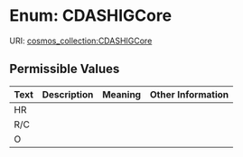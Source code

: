 
# Enum: CDASHIGCore



URI: [cosmos_collection:CDASHIGCore](https://www.cdisc.org/cosmos/collection_v1.0CDASHIGCore)


## Permissible Values

| Text | Description | Meaning | Other Information |
| :--- | :---: | :---: | ---: |
| HR |  |  |  |
| R/C |  |  |  |
| O |  |  |  |


